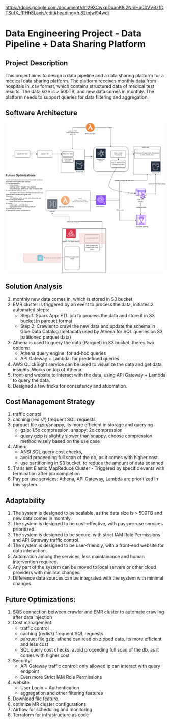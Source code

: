 https://docs.google.com/document/d/129XCwxpDuanK8i2NmHq00VVBzfDTSufX_fPHh8Laxis/edit#heading=h.82tnjwl94wdi

# Data Engineering Project - Data Pipeline + Data Sharing Platform

## Project Description
This project aims to design a data pipeline and a data sharing platform for a medical data sharing platform. The platform receives monthly data from hospitals in .csv format, which contains structured data of medical test results. The data size is > 500TB, and new data comes in monthly. The platform needs to support queries for data filtering and aggregation.

## Software Architecture
![img](System_Architecture.png)

## Solution Analysis
1. monthly new data comes in, which is stored in S3 bucket
2. EMR cluster is triggered by an event to process the data, initiates 2 automated steps:
    - Step 1: Spark App: ETL job to process the data and store it in S3 bucket in parquet format
    - Step 2: Crawler to crawl the new data and update the schema in Glue Data Catalog (metadata used by Athena for SQL queries on S3 patitioned parquet data)
3. Athena is used to query the data (Parquet) in S3 bucket, theres two options:
    - Athena query engine: for ad-hoc queries
    - API Gateway + Lambda: for predefined queries
4. AWS QuickSight service can be used to visualize the data and get data insights. Works on top of Athena.
5. front-end website to interact with the data, using API Gateway + Lambda to query the data.
6. Designed a few tricks for consistency and atuomation.


## Cost Management Strategy
1. traffic control
2. caching (redis?) frequent SQL requests
3. parquet file gzip/snappy, its more efficient in storage and querying
    - gzip: 1.5x compression, snappy: 2x compression
    - query gzip is slightly slower than snappy, choose compression method wisely based on the use case
4. Athen:
    - ANSI SQL query cost checks, 
    - avoid proceeding full scan of the db, as it comes with higher cost
    - use partitioning in S3 bucket, to reduce the amount of data scanned
5. Transient Elastic MapReduce Cluster - Triggered by specific events with termination after job completion
6. Pay per use services: Athena, API Gateway, Lambda are prioritized in this system.

## Adaptability
1. The system is designed to be scalable, as the data size is > 500TB and new data comes in monthly.
2. The system is designed to be cost-effective, with pay-per-use services prioritized.
3. The system is designed to be secure, with strict IAM Role Permissions and API Gateway traffic control.
4. The system is designed to be user-friendly, with a front-end website for data interaction.
5. Automation among the services, less maintainance and human intervention required.
6. Any part of the system can be moved to local servers or other cloud providers with minimal changes.
7. Difference data sources can be integrated with the system with minimal changes.

## Future Optimizations:
1. SQS connection between crawler and EMR cluster to automate crawling after data injection
2. Cost management:
	- traffic control
	- caching (redis?) frequent SQL requests
	- parquet file gzip, athena can read on zipped data, its more efficient and less cost
	- SQL query cost checks, avoid proceeding full scan of the db, as it comes with higher cost
3. Security:
	- API Gateway traffic control: only allowed ip can interact with query endpoint
	- Even more Strict IAM Role Permissions
4. website: 
	- User Login + Authentication
	- aggregation and other filtering features
5. Download file feature.
6. optimize MR cluster configurations
7. Airflow for scheduling and monitoring
8. Terraform for infrastructure as code